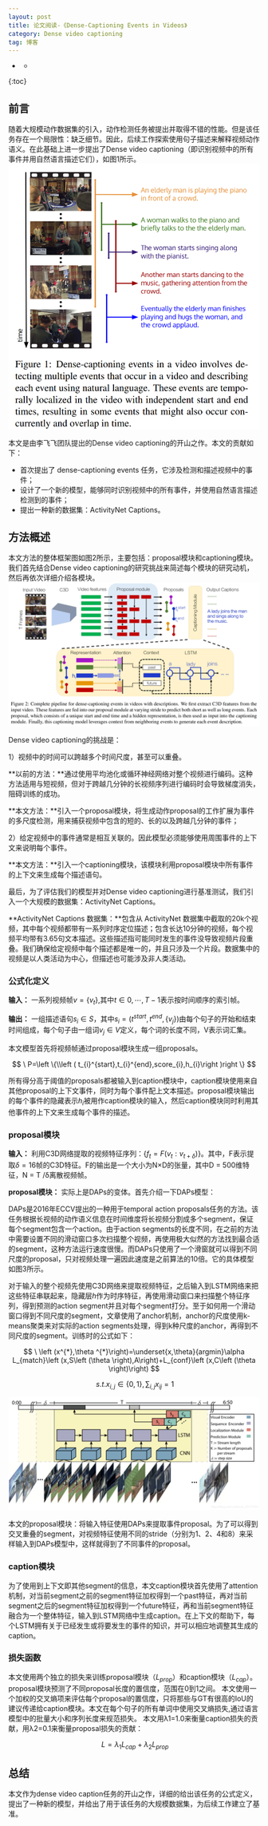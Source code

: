 ```yaml
---
layout: post
title: 论文阅读-《Dense-Captioning Events in Videos》
category: Dense video captioning
tag: 博客
---
```


- *
{:toc}

## 前言

随着大规模动作数据集的引入，动作检测任务被提出并取得不错的性能。但是该任务存在一个局限性：缺乏细节。因此，后续工作探索使用句子描述来解释视频动作语义。在此基础上进一步提出了Dense video captioning（即识别视频中的所有事件并用自然语言描述它们），如图1所示。
![fig1](3_fig1.png)

本文是由李飞飞团队提出的Dense video captioning的开山之作。本文的贡献如下：

- 首次提出了 dense-captioning events 任务，它涉及检测和描述视频中的事件；
- 设计了一个新的模型，能够同时识别视频中的所有事件，并使用自然语言描述检测到的事件；
- 提出一种新的数据集：ActivityNet Captions。

## 方法概述

本文方法的整体框架图如图2所示，主要包括：proposal模块和captioning模块。我们首先结合Dense video captioning的研究挑战来简述每个模块的研究动机，然后再依次详细介绍各模块。
![fig2](3_fig2.png)

Dense video captioning的挑战是：

1）视频中的时间可以跨越多个时间尺度，甚至可以重叠。

**以前的方法：**通过使用平均池化或循环神经网络对整个视频进行编码。这种方法适用与短视频，但对于跨越几分钟的长视频序列进行编码时会导致梯度消失，阻碍训练的成功。

**本文方法：**引入一个proposal模块，将生成动作proposal的工作扩展为事件的多尺度检测，用来捕获视频中包含的短的、长的以及跨越几分钟的事件；

2）给定视频中的事件通常是相互关联的。因此模型必须能够使用周围事件的上下文来说明每个事件。

**本文方法：**引入一个captioning模块，该模块利用proposal模块中所有事件的上下文来生成每个描述语句。

最后，为了评估我们的模型并对Dense video captioning进行基准测试，我们引入一个大规模的数据集：ActivityNet Captions。

**ActivityNet Captions 数据集：**包含从 ActivityNet 数据集中截取的20k个视频，其中每个视频都带有一系列时序定位描述；包含长达10分钟的视频，每个视频平均带有3.65句文本描述。这些描述指可能同时发生的事件没导致视频片段重叠。我们确保给定视频中每个描述都是唯一的，并且只涉及一个片段。数据集中的视频是以人类活动为中心，但描述也可能涉及非人类活动。

### 公式化定义

**输入：** 一系列视频帧$v=\left \{v_{t}\right \}$,其中$t\in 0,\cdots ,T-1$表示按时间顺序的索引帧。

**输出：** 一组描述语句$s_{i}\in S$，其中$s_{i}=\left ( t^{start},t^{end},\left \{v_{j}\right \}\right)$由每个句子的开始和结束时间组成，每个句子由一组词$v_{j}\in V$定义，每个词的长度不同，V表示词汇集。

本文模型首先将视频帧通过proposal模块生成一组proposals。

$$
\ P=\left \{\\left ( t_{i}^{start},t_{i}^{end},score_{i},h_{i}\right )right \}
$$

所有得分高于阈值的proposals都被输入到caption模块中，caption模块使用来自其他proposal的上下文事件，同时为每个事件配上文本描述。proposal模块输出的每个事件的隐藏表示$h_{i}$被用作caption模块的输入，然后caption模块同时利用其他事件的上下文来生成每个事件的描述。

### proposal模块

**输入：** 利用C3D网络提取的视频特征序列：$\left \{f_{t}=F\left ( v_{t}:v_{t+\delta}\right )\right \}$。其中，F表示提取$\delta=16$帧的C3D特征。F的输出是一个大小为N×D的张量，其中D = 500维特征，N = T /δ离散视频帧。

**proposal模块：** 实际上是DAPs的变体。首先介绍一下DAPs模型：

DAPs是2016年ECCV提出的一种用于temporal action proposals任务的方法。该任务根据长视频的动作语义信息在时间维度将长视频分割成多个segment，保证每个segment包含一个action。由于action segments的长度不同，在之前的方法中需要设置不同的滑动窗口多次扫描整个视频，再使用极大似然的方法找到最合适的segment，这种方法运行速度很慢。而DAPs只使用了一个滑窗就可以得到不同尺度的proposal，只对视频处理一遍因此速度是之前算法的10倍。它的具体模型如图3所示。

对于输入的整个视频先使用C3D网络来提取视频特征，之后输入到LSTM网络来把这些特征串联起来，隐藏层$h$作为时序特征，再使用滑动窗口来扫描整个特征序列，得到预测的action segment并且对每个segment打分。至于如何用一个滑动窗口得到不同尺度的segment，文章使用了anchor机制，anchor的尺度使用k-means聚类来对实际的action segments处理，得到k种尺度的anchor，再得到不同尺度的segment。训练时的公式如下：

$$
\ \left (x^{*},\theta ^{*}\right)=\underset{x,\theta}{argmin}\alpha L_{match}\left (x,S\left (\theta \right),A\right)+L_{conf}\left (x,C\left (\theta \right)\right)
$$

$$
\ s.t. x_{i,j}\in \left \{0,1\right \},\sum_{i,j}x_{ij}=1
$$

![fig1](3_fig3.png)

本文的proposal模块：将输入特征使用DAPs来提取事件proposal。为了可以得到交叉重叠的segment，对视频特征使用不同的stride（分别为1、2、4和8）来采样输入到DAPs模型中，这样就得到了不同事件的proposal。

### caption模块

为了使用到上下文即其他segment的信息，本文caption模块首先使用了attention机制，对当前segment之前的segment特征加权得到一个past特征，再对当前segment之后的segment特征加权得到一个future特征，再和当前segment特征融合为一个整体特征，输入到LSTM网络中生成caption。在上下文的帮助下，每个LSTM拥有关于已经发生或将要发生的事件的知识，并可以相应地调整其生成的caption。

### 损失函数

本文使用两个独立的损失来训练proposal模块（$L_{prop}$）和caption模块（$L_{cap}$）。 proposal模块预测了不同proposal长度的置信度，范围在0到1之间。 本文使用一个加权的交叉熵项来评估每个proposal的置信度，只将那些与GT有很高的IoU的建议传递给caption模块。本文在每个句子的所有单词中使用交叉熵损失,通过语言模型中的批量大小和序列长度来规范损失。 本文用λ1=1.0来衡量caption损失的贡献，用λ2=0.1来衡量proposal损失的贡献：

$$
\ L=\lambda _{1}L_{cap}+\lambda _{2}L_{prop}
$$


## 总结
本文作为dense video caption任务的开山之作，详细的给出该任务的公式定义，提出了一种新的模型，并给出了用于该任务的大规模数据集，为后续工作建立了基准。
